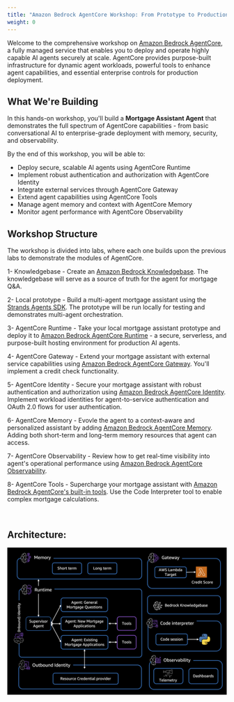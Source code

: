 ```yaml
---
title: "Amazon Bedrock AgentCore Workshop: From Prototype to Production"
weight: 0
---
```


Welcome to the comprehensive workshop on [Amazon Bedrock AgentCore](https://aws.amazon.com/bedrock/agentcore/), a fully managed service that enables you to deploy and operate highly capable AI agents securely at scale. AgentCore provides purpose-built infrastructure for dynamic agent workloads, powerful tools to enhance agent capabilities, and essential enterprise controls for production deployment.

## What We're Building
In this hands-on workshop, you'll build a **Mortgage Assistant  Agent**  that demonstrates the full spectrum of AgentCore capabilities - from basic conversational AI to enterprise-grade deployment with memory, security, and observability.

By the end of this workshop, you will be able to:
* Deploy secure, scalable AI agents using AgentCore Runtime
* Implement robust authentication and authorization with AgentCore Identity
* Integrate external services through AgentCore Gateway
* Extend agent capabilities using AgentCore Tools
* Manage agent memory and context with AgentCore Memory
* Monitor agent performance with AgentCore Observability

## Workshop Structure
The workshop is divided into labs, where each one builds upon the previous labs to demonstrate the modules of AgentCore. 

1- Knowledgebase - Create an [Amazon Bedrock Knowledgebase](https://aws.amazon.com/bedrock/knowledge-bases/). The knowledgebase will serve as a source of truth for the agent for mortgage Q&A.

2- Local prototype - Build a multi-agent mortgage assistant using the [Strands Agents SDK](https://aws.amazon.com/blogs/opensource/introducing-strands-agents-an-open-source-ai-agents-sdk/). The prototype will be run locally for testing and demonstrates multi-agent orchestration.

3- AgentCore Runtime - Take your local mortgage assistant prototype and deploy it to [Amazon Bedrock AgentCore Runtime](https://aws.amazon.com/bedrock/agentcore/) - a secure, serverless, and purpose-built hosting environment for production AI agents.

4- AgentCore Gateway - Extend your mortgage assistant with external service capabilities using [Amazon Bedrock AgentCore Gateway](https://aws.amazon.com/blogs/machine-learning/introducing-amazon-bedrock-agentcore-gateway-transforming-enterprise-ai-agent-tool-development/). You'll implement a credit check functionality.

5- AgentCore Identity - Secure your mortgage assistant with robust authentication and authorization using [Amazon Bedrock AgentCore Identity](https://docs.aws.amazon.com/bedrock-agentcore/latest/devguide/identity.html). Implement workload identities for agent-to-service authentication and OAuth 2.0 flows for user authentication.

6- AgentCore Memory - Evovle the agent to a context-aware and personalized assistant by adding [Amazon Bedrock AgentCore Memory](https://docs.aws.amazon.com/bedrock-agentcore/latest/devguide/memory.html). Adding both short-term and long-term memory resources that agent can access.

7- AgentCore Observability - Review how to get real-time visibility into agent's operational performance using [Amazon Bedrock AgentCore Observability](https://docs.aws.amazon.com/bedrock-agentcore/latest/devguide/observability.html).

8- AgentCore Tools - Supercharge your mortgage assistant with [Amazon Bedrock AgentCore's built-in tools](https://docs.aws.amazon.com/bedrock-agentcore/latest/devguide/built-in-tools.html). Use the Code Interpreter tool to enable complex mortgage calculations.

&nbsp;

## Architecture:

<img src="./images/agentcore.png" alt="AgentCore Architecture"/>

